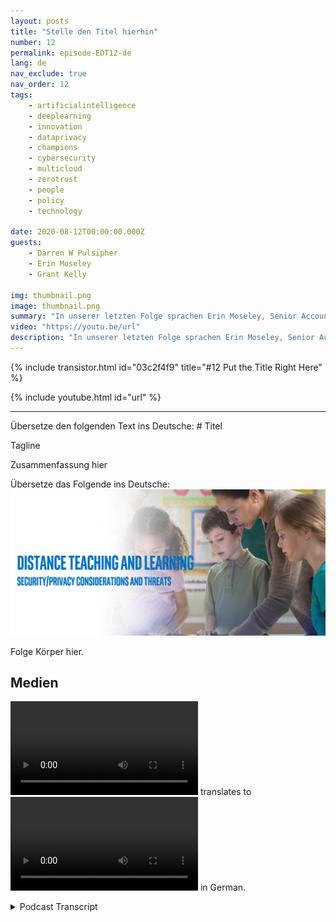 ```yaml
---
layout: posts
title: "Stelle den Titel hierhin"
number: 12
permalink: episode-EDT12-de
lang: de
nav_exclude: true
nav_order: 12
tags:
    - artificialintelligence
    - deeplearning
    - innovation
    - dataprivacy
    - champions
    - cybersecurity
    - multicloud
    - zerotrust
    - people
    - policy
    - technology

date: 2020-08-12T00:00:00.000Z
guests:
    - Darren W Pulsipher
    - Erin Moseley
    - Grant Kelly

img: thumbnail.png
image: thumbnail.png
summary: "In unserer letzten Folge sprachen Erin Moseley, Senior Account Executive für Bildung bei Intel, und Grant Kelly, Solution Architect für Bildung bei Intel, zusammen mit Darren über die technologischen Herausforderungen und Optionen beim Fernlernen. In dieser Folge gehen wir tiefer auf Datenschutz- und Sicherheitsbedrohungen und Lösungen ein."
video: "https://youtu.be/url"
description: "In unserer letzten Folge sprachen Erin Moseley, Senior Account Executive für Bildung bei Intel, und Grant Kelly, Solution Architect für Bildung bei Intel, zusammen mit Darren über die technologischen Herausforderungen und Optionen beim Fernlernen. In dieser Folge gehen wir tiefer auf Datenschutz- und Sicherheitsbedrohungen und Lösungen ein."
---
```


<div>
{% include transistor.html id="03c2f4f9" title="#12 Put the Title Right Here" %}

{% include youtube.html id="url" %}
</div>

---

Übersetze den folgenden Text ins Deutsche: # Titel

Tagline

Zusammenfassung hier

Übersetze das Folgende ins Deutsche: ![Episode-Bild](./Thumbnail.png)

Folge Körper hier.

## Medien

<video src='url'></video> translates to <video src='URL'></video> in German.



<details>
<summary> Podcast Transcript </summary>

<p></p>

</details>
